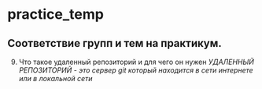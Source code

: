 # practice_temp

## Соответствие групп и тем на практикум.


9. Что такое удаленный репозиторий и для чего он нужен
 *УДАЛЕННЫЙ РЕПОЗИТОРИЙ - это сервер git который находится в сети интернете или в локальной сети*
